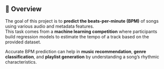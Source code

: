 ## 🧠 Overview

The goal of this project is to **predict the beats-per-minute (BPM)** of songs using various audio and metadata features.  
This task comes from a **machine learning competition** where participants build regression models to estimate the tempo of a track based on the provided dataset.

Accurate BPM prediction can help in **music recommendation**, **genre classification**, and **playlist generation** by understanding a song’s rhythmic characteristics.
